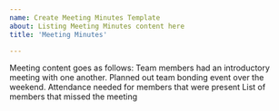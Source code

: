 ```yaml
---
name: Create Meeting Minutes Template
about: Listing Meeting Minutes content here
title: 'Meeting Minutes'

---
```

Meeting content goes as follows:
Team members had an introductory meeting with one another.
Planned out team bonding event over the weekend.
Attendance needed for members that were present
List of members that missed the meeting
